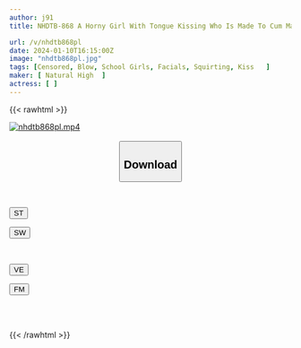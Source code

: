 ```yaml
---
author: j91
title: NHDTB-868 A Horny Girl With Tongue Kissing Who Is Made To Cum Many Times During Face-to-face Molestation And Entangles Her Tongue So Much That The Strings Are Pulled

url: /v/nhdtb868pl
date: 2024-01-10T16:15:00Z
image: "nhdtb868pl.jpg"
tags: [Censored, Blow, School Girls, Facials, Squirting, Kiss	]
maker: [ Natural High  ]
actress: [ ]
---
```



{{< rawhtml >}}

<div class="video" data-videoid="YgJ777pQrxC21M">
    <a href="javascript:;">
        <img src="/v/nhdtb868pl/nhdtb868pl.jpg" width="WIDTH" height="HEIGHT" alt="nhdtb868pl.mp4" loading="lazy">
    </a>
</div>

<script type="text/javascript" src="https://j91.asia/asset/on-demand-st.js"></script>

<br>
  <link rel="stylesheet" href="https://j91.asia/asset/bs5.css">
  
  <center>
  <button class="btn btn-primary" type="button" data-bs-toggle="collapse" data-bs-target=".multi-collapse" aria-expanded="false" aria-controls="multiCollapseExample1 multiCollapseExample2"><h2>Download</h2></button></center>
</p>
<div class="row">
  <div class="col">
    <div class="collapse multi-collapse" id="multiCollapseExample1">
      <div class="card card-body">
	      	      <br>
<div class="buttons">  
<p><a href="https://streamtape.to/v/YgJ777pQrxC21M" target="_blank"><button class="btn-hover color-3"><i class="fa fa-download"></i> ST</button></a></p>
<p><a href="https://flaswish.com/bzmg6zxpiy0b" target="_blank"><button class="btn-hover color-2"><i class="fa fa-download"></i> SW</button></a></p></div>
    </div>
  </div>
</div>
  <div class="col">
    <div class="collapse multi-collapse" id="multiCollapseExample2">
      <div class="card card-body">
	      <br>
<div class="buttons">
<p><a href="https://veev.to/d/21k4pQV6t5Ya9nHm6AsNj6fFcXAcUcJGEes6ECK" target="_blank"><button class="btn-hover color-9"><i class="fa fa-download"></i> VE</button></a></p>
<p><a href="javascript:;" target="_blank"><button class="btn-hover color-8"><i class="fa fa-download"></i> FM</button></a></p></div>
<br><br>
      </div>
    </div>
  </div>
</div>

{{< /rawhtml >}}